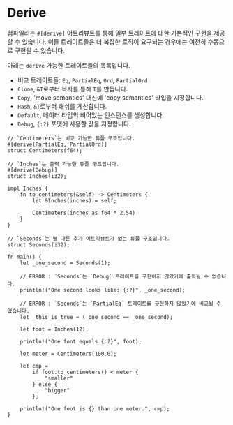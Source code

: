 # Derive

컴파일러는 `#[derive]` 어트리뷰트를 통해 일부 트레이트에 대한 기본적인 구현을 제공할 수 있습니다. 이들 트레이트들은 더 복잡한 로직이 요구되는 경우에는 여전히 수동으로 구현될 수 있습니다.

아래는 `derive` 가능한 트레이트들의 목록입니다.

- 비교 트레이트들: `Eq`, `PartialEq`, `Ord`, `PartialOrd`
- `Clone`, `&T`로부터 복사를 통해 `T`를 만듭니다.
- `Copy`, 'move semantics' 대신에 'copy semantics' 타입을 지정합니다.
- `Hash`, `&T`로부터 해쉬를 계산합니다.
- `Default`, 데이터 타입의 비어있는 인스턴스를 생성합니다.
- `Debug`, `{:?}` 포맷에 사용할 값을 지정합니다.

```rust,editable
// `Centimeters`는 비교 가능한 튜플 구조입니다.
#[derive(PartialEq, PartialOrd)]
struct Centimeters(f64);

// `Inches`는 출력 가능한 튜플 구조입니다.
#[derive(Debug)]
struct Inches(i32);

impl Inches {
    fn to_centimeters(&self) -> Centimeters {
        let &Inches(inches) = self;

        Centimeters(inches as f64 * 2.54)
    }
}

// `Seconds`는 별 다른 추가 어트리뷰트가 없는 튜플 구조입니다.
struct Seconds(i32);

fn main() {
    let _one_second = Seconds(1);

    // ERROR : `Seconds`는 `Debug` 트레이트를 구현하지 않았기에 출력될 수 없습니다.
    println!("One second looks like: {:?}", _one_second);

    // ERROR : `Seconds`는 `PartialEq` 트레이트를 구현하지 않았기에 비교될 수 없습니다.
    let _this_is_true = (_one_second == _one_second);

    let foot = Inches(12);

    println!("One foot equals {:?}", foot);

    let meter = Centimeters(100.0);

    let cmp =
        if foot.to_centimeters() < meter {
            "smaller"
        } else {
            "bigger"
        };

    println!("One foot is {} than one meter.", cmp);
}
```